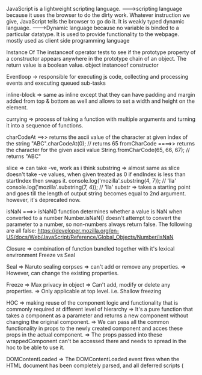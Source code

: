JavaScript is a lightweight scripting language.
--->scripting language because it uses the browser to do the dirty work. 
    Whatever instruction we give, JavaScript tells the browser to go do it.
It is weakly typed dynamic language.
--->Dynamic language because no variable is binded to a particular datatype.
It is used to provide functionality to the webpage.
mostly used as client side programming language

Instance Of
    The instanceof operator tests to see if the prototype property of a constructor appears anywhere in the prototype chain of an object. The return value is a boolean value. 
    object instanceof constructor

Eventloop -> responsible for executing js code, collecting and processing events and executing queued sub-tasks

inline-block => same as inline except that they can have padding and margin added from top & bottom as well and allows to set a width and height on the element.

currying => process of taking a function with multiple arguments and turning it into a sequence of functions.

charCodeAt ==>> returns the ascii value of the character at given index of the string
"ABC".charCodeAt(0); // returns 65
fromCharCode ====>> returns the character for the given ascii value
String.fromCharCode(65, 66, 67); // returns "ABC"

slice => can take -ve, work as i think
substring => almost same as slice
            doesn't take -ve values, when given treated as 0
            if endIndex is less than startIndex then swaps it.
            console.log('mozilla'.substring(4, 7)); // 'lla'
            console.log('mozilla'.substring(7, 4)); // 'lla'
substr => takes a starting point and goes till the length of output string becomes equal to 2nd argument.
          however, it's deprecated now.

isNaN ===>> isNaN() function determines whether a value is NaN when converted to a number
Number.isNaN() doesn't attempt to convert the parameter to a number, so non-numbers always return false. The following are all false:
https://developer.mozilla.org/en-US/docs/Web/JavaScript/Reference/Global_Objects/Number/isNaN


Closure => combination of function bundled together with it's lexical environment
Freeze vs Seal

Seal => Naruto sealing corpses
     => can't add or remove any properties.
     => However, can change the existing properties.

Freeze => Max privacy in object
       => Can't add, modify or delete any properties.
       => Only applicable at top level. i.e. Shallow freezing

HOC => making reuse of the component logic and functionality that is commonly required at different level of hierarchy
    => It's a pure function that takes a component as a parameter and returns a new component without changing the original component.
    => We can pass all the common functionality in props to the newly created component and acces these props in   the  actual component.
    => The props passed into these wrappedComponent can't be accessed there and needs to spread in the hoc to be able to use it.

DOMContentLoaded => The DOMContentLoaded event fires when the HTML document has been completely parsed, and all deferred scripts (<script defer src="…"> and <script type="module">) have downloaded and executed. It doesn't wait for other things like images, subframes, and async scripts to finish loading.
componentDidMount is triggered as soon as the instance of the componenet is created. Wheras, DOMContentLoaded is fired once only in entire webPage life.

Call, apply & bind
async & defer
throttling & debouncing


the unique exponentiation operator has right-associativity, whereas other arithmetic operators have left-associativity.

const a = 4 ** 3 ** 2;  // Same as 4 ** (3 ** 2); evaluates to 262144

code splitting: ->
Code-Splitting is a feature supported by bundlers like Webpack, Rollup and Browserify (via factor-bundle) which can create multiple bundles that can be dynamically loaded at runtime.
Code-splitting your app can help you “lazy-load” just the things that are currently needed by the user, which can dramatically improve the performance of your app
The React.lazy function lets you render a dynamic import as a regular component.
const OtherComponent = React.lazy(() => import('./OtherComponent'));

Error Boundary
Webpack -> module bundler

Arrow functions cannot be used as constructors and will throw an error when used with new. Because they have a lexical this, and do not have a prototype property, so it would not make much sense.

[null].toString() => ''
[undefined].toString() => ''
[] => in number is equivalent to 0

const error = { message: 'rohit' }
const { config: 
        { headers: { Authorization, ...exceptAuthorization } = {}, ...exceptHeaders } = {}, ...rest 
      } = error;

Object.is() determines if two values have the same value or not. It works similar to the === operator but there are a few weird cases:
NaN is not equal to itself as well. To compare NaN, use Object.is() => It is similar to === except for this case
Object.is(NaN, NaN); // -> true
NaN === NaN; // -> false

Object.is(-0, 0); // -> false
-0 === 0; // -> true

Object.is(NaN, 0 / 0); // -> true
NaN === 0 / 0; // -> false
Precedence operators:
1> ()
2> ?.
3> postfix ...++
           ...--
4> unary operator & prefix:  ! ~ + - ++... --...
5> ** (right to left)
6> * / %
7> + -
8> << >>
9> < > <= >=
10> == != === !==
11> |
12> &
13> ^
14> &&
15> ||
16> ??
17> =
typeof 4+5 => 'number5

Logger middleware in Redux
const logger = store => next => action => {
  console.group(action.type)
  console.info('dispatching', action)
  console.log('next state', store.getState())
  console.groupEnd()
  return next(action)
}

const crashReporter = store => next => action => {
  try {
    return next(action)
  } catch (err) {
    console.error('Caught an exception!', err)
    Raven.captureException(err, {
      extra: {
        action,
        state: store.getState()
      }
    })
    throw err
  }
}

const thunkMiddleware =
  ({ dispatch, getState }) =>
  next =>
  action => {
    // If the "action" is actually a function instead...
    if (typeof action === 'function') {
      // then call the function and pass `dispatch` and `getState` as arguments
      return action(dispatch, getState)
    }

    // Otherwise, it's a normal action - send it onwards
    return next(action)
  }

// always return next(action) in middleware function


Semicolon: =>>
  Normally not putting ; after a line works. However if we have anything starting with square bracket e.g [....], (...)
  in the new line without ending the previous line with semicolon ; then it's not taken as new line

  alert("Hi");
  [1,2].forEach(alert);   
  This works fine and we get alert of Hi, 1, 2

  However, 
  alert("Hi")
  [1,2].forEach(alert)  
  This doesn't work and we get alert of Hi, then error.
  It's similar to   alert("Hi")[1,2].forEach(alert)  

Number range => (2^53 - 1) in total 16 digit


Assignment = returns a value ===>>
The fact of = being an operator, not a “magical” language construct has an interesting implication.
All operators in JavaScript return a value. That’s obvious for + and -, but also true for =.
The call x = value writes the value into x and then returns it.
Here’s a demo that uses an assignment as part of a more complex expression:

let a = 1;
let b = 2;

let c = 3 - (a = b + 1);

alert(a); // 3
alert(c); // 0



https://javascript.info/comparison
>,<,<=,>=,==, != triggers numeric conversion when comparison is between different types.
However, it always returs boolean value

null and undefined equal each other and don’t equal anything else. 

https://javascript.info/switch

Default parameters are only applied when undefined is passed to it or nothing which is equivalent to undefined itself


//unique values in array of object based on certain key
 d = [...new Map(d.map(obj => [`${obj.id}:${obj.title}`, obj])).values()].map(item => ({
            id: item?.id,
            title: item?.title
    }));


function curry(func) {
  return function curried(...args1) {
    if (args1.length >= func.length) {
      func.apply(this, args1)
    } else {
      return function(...args2) {
        return curried.apply(this, args1.concat(args2))
      }
    }
  }
}

Classes are not hoisted

constructor function & classes   page->66


In modern engines, the interpreter starts reading the code line by line while
the profiler watches for frequently used code then passes is to the compiler to
be optimized. In the end, the JavaScript engine takes the bytecode the interpreter
outputs and mixes in the optimized code the compiler outputs and then gives that to the
computer. This is called "Just in Time" or JIT Compiler.

To Learn ---->>>
1> Prodution build
2> Reselect/Re-reselect for redux store memoization
3> Web workers
4> weakset, weakmap
5> structuredClone
6> shadowDOM
7> context vs Reducer vs Thunk vs Saga
8> Why can't we use redux state instead of local state